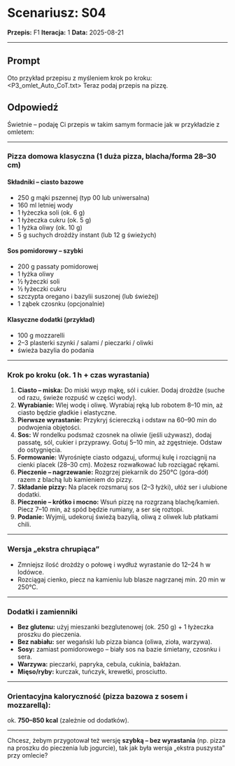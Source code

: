 ﻿# Scenariusz: S04
**Przepis:** F1
**Iteracja:** 1
**Data:** 2025-08-21

---

## Prompt
Oto przykład przepisu z myśleniem krok po kroku: <P3_omlet_Auto_CoT.txt> Teraz podaj przepis na pizzę.


## Odpowiedź
Świetnie – podaję Ci przepis w takim samym formacie jak w przykładzie z omletem:

---

### Pizza domowa klasyczna (1 duża pizza, blacha/forma 28–30 cm)

#### Składniki – ciasto bazowe

* 250 g mąki pszennej (typ 00 lub uniwersalna)
* 160 ml letniej wody
* 1 łyżeczka soli (ok. 6 g)
* 1 łyżeczka cukru (ok. 5 g)
* 1 łyżka oliwy (ok. 10 g)
* 5 g suchych drożdży instant (lub 12 g świeżych)

#### Sos pomidorowy – szybki

* 200 g passaty pomidorowej
* 1 łyżka oliwy
* ½ łyżeczki soli
* ½ łyżeczki cukru
* szczypta oregano i bazylii suszonej (lub świeżej)
* 1 ząbek czosnku (opcjonalnie)

#### Klasyczne dodatki (przykład)

* 100 g mozzarelli
* 2–3 plasterki szynki / salami / pieczarki / oliwki
* świeża bazylia do podania

---

### Krok po kroku (ok. 1 h + czas wyrastania)

1. **Ciasto – miska:** Do miski wsyp mąkę, sól i cukier. Dodaj drożdże (suche od razu, świeże rozpuść w części wody).
2. **Wyrabianie:** Wlej wodę i oliwę. Wyrabiaj ręką lub robotem 8–10 min, aż ciasto będzie gładkie i elastyczne.
3. **Pierwsze wyrastanie:** Przykryj ściereczką i odstaw na 60–90 min do podwojenia objętości.
4. **Sos:** W rondelku podsmaż czosnek na oliwie (jeśli używasz), dodaj passatę, sól, cukier i przyprawy. Gotuj 5–10 min, aż zgęstnieje. Odstaw do ostygnięcia.
5. **Formowanie:** Wyrośnięte ciasto odgazuj, uformuj kulę i rozciągnij na cienki placek (28–30 cm). Możesz rozwałkować lub rozciągać rękami.
6. **Pieczenie – nagrzewanie:** Rozgrzej piekarnik do 250°C (góra-dół) razem z blachą lub kamieniem do pizzy.
7. **Składanie pizzy:** Na placek rozsmaruj sos (2–3 łyżki), ułóż ser i ulubione dodatki.
8. **Pieczenie – krótko i mocno:** Wsuń pizzę na rozgrzaną blachę/kamień. Piecz 7–10 min, aż spód będzie rumiany, a ser się roztopi.
9. **Podanie:** Wyjmij, udekoruj świeżą bazylią, oliwą z oliwek lub płatkami chili.

---

### Wersja „ekstra chrupiąca”

* Zmniejsz ilość drożdży o połowę i wydłuż wyrastanie do 12–24 h w lodówce.
* Rozciągaj cienko, piecz na kamieniu lub blasze nagrzanej min. 20 min w 250°C.

---

### Dodatki i zamienniki

* **Bez glutenu:** użyj mieszanki bezglutenowej (ok. 250 g) + 1 łyżeczka proszku do pieczenia.
* **Bez nabiału:** ser wegański lub pizza bianca (oliwa, zioła, warzywa).
* **Sosy:** zamiast pomidorowego – biały sos na bazie śmietany, czosnku i sera.
* **Warzywa:** pieczarki, papryka, cebula, cukinia, bakłażan.
* **Mięso/ryby:** kurczak, tuńczyk, krewetki, prosciutto.

---

### Orientacyjna kaloryczność (pizza bazowa z sosem i mozzarellą):

ok. **750–850 kcal** (zależnie od dodatków).

---

Chcesz, żebym przygotował też wersję **szybką – bez wyrastania** (np. pizza na proszku do pieczenia lub jogurcie), tak jak była wersja „ekstra puszysta” przy omlecie?

